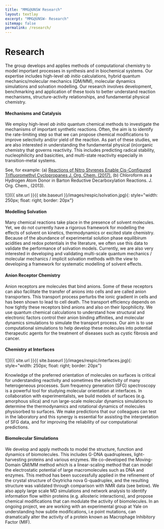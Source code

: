 ```yaml
---
title: "MMG@UNSW Research"
layout: textlay
excerpt: "MMG@UNSW- Research"
sitemap: false
permalink: /research/
---
```


# Research

The group develops and applies methods of computational chemistry to model important processes in synthesis and in biochemical systems. Our expertise includes high-level *ab initio* calculations, hybrid quantum mechanics/molecular mechanics (QM/MM), molecular dynamics simulations and solvation modelling. Our research involves development, benchmarking and application of these tools to better understand reaction mechanisms, structure-activity relationships, and fundamental physical chemistry. 

#### Mechanisms and Catalysis
We employ high-level *ab initio* quantum chemical methods to investigate the mechanisms of important synthetic reactions. Often, the aim is to identify the rate-limiting step so that we can propose chemical modifications to improve selectivity and/or yield of the reaction. As part of these studies, we are also interested in understanding the fundamental physical (in)organic chemistry that governs reactivity. This includes predicting radical stability, nucleophilicity and basicities, and multi-state reactivity especially in transition-metal systems. 

See, for example: (a) [Reactions of Nitro Styrenes Enable Cis-Configured Trifluoromethyl Cyclopropanes J. Org. Chem. (2017).](http://pubs.acs.org/doi/abs/10.1021/acs.joc.7b00951)
(b) Chloroform as a Hydrogen Atom Donor in Barton Reductive Decarboxylation Reactions. J. Org. Chem., (2013).

![]({{ site.url }}{{ site.baseurl }}/images/respic/solvation.jpg){: style="width: 250px; float: right; border: 20px"}

#### Modelling Solvation

Many chemical reactions take place in the presence of solvent molecules. Yet, we do not currently have a rigorous framework for modelling the effects of solvent on kinetics, thermodynamics or excited state chemistry. Because of the abundance of experimental solution phase equilibirum acidities and redox potentials in the literature, we often use this data to validate the performance of solvation models. Currently, we are also very interested in developing and validating multi-scale quantum mechanics / molecular mechanics / implicit solvation methods with the view to developing a framework for systematic modelling of solvent effects. 

#### Anion Receptor Chemistry
Anion receptors are molecules that bind anions. Some of these receptors can also facilitate the transfer of anions into cells and are called anion transporters. This transport process perturbs the ionic gradient in cells and has been shown to lead to cell death. The transport efficiency depends on how tightly these receptors bind anions and also on their lipophilicity. We use quantum chemical calculations to understand how structural and electronic factors control their anion binding affinities, and molecular dynamics simulations to simulate the transport process. Our aim is to use computational simulations to help develop these molecules into potential therapeutic agents for the treatment of diseases such as cystic fibrosis and cancer. 



#### Chemistry at Interfaces

![]({{ site.url }}{{ site.baseurl }}/images/respic/interfaces.jpg){: style="width: 250px; float: right; border: 20px"}

Knowledge of the preferred orientation of molecules on surfaces is critical for understanding reactivity and sometimes the selectivity of many heterogeneous processes. Sum frequency generation (SFG) spectroscopy is a powerful tool for studying molecular orientation at interfaces. In collaboration with experimentalists, we build models of surfaces (e.g. amorphous silica) and run large-scale molecular dynamics simulations to determine the thermodynamics and rotational dynamics of molecules physisorbed to surfaces. We make predictions that our colleagues can test in the laboratory and this synergy is essential for assisting the interpretation of SFG data, and for improving the reliability of our computational predictions.

#### Biomolecular Simulations
We develop and apply methods to model the structure, function and dynamics of biomolecules. This includes G-DNA quadruplexes, light-harvesting proteins and various enzymes. We co-developed the Moving-Domain QM/MM method which is a linear-scaling method that can model the electrostatic potential of large macromolecules such as DNA and enzymes. This method has been successfully applied in the refinement of the crystal structure of Oxytricha nova G-quadruplex, and the resulting structure was validated through comparison with NMR data (see below). We also apply large scale MD simulations and network analysis to identify information flow within proteins (e.g. allosteric interactions), and propose chemical modifications that can modulate the activity of biomolecules. In an ongoing project, we are working with an experimental group at Yale on understanding how subtle modifications, i.e point mutations, can dramatically alter the activity of a protein known as Macrophage Inhibitory Factor (MIF).

